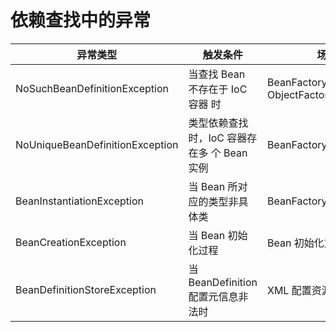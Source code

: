 # 依赖查找中的异常

| 异常类型                        | 触发条件                                    | 场景举例                                    |
| ------------------------------- | ------------------------------------------- | ------------------------------------------- |
| NoSuchBeanDefinitionException   | 当查找 Bean 不存在于 IoC 容器 时            | BeanFactory#getBean ObjectFactory#getObject |
| NoUniqueBeanDefinitionException | 类型依赖查找时，IoC 容器存在多 个 Bean 实例 | BeanFactory#getBean(Class)                  |
| BeanInstantiationException      | 当 Bean 所对应的类型非具体类                | BeanFactory#getBean                         |
| BeanCreationException           | 当 Bean 初始化过程                          | Bean 初始化方法执行异常时                   |
| BeanDefinitionStoreException    | 当 BeanDefinition 配置元信息非法时          | XML 配置资源无法打开时                      |

